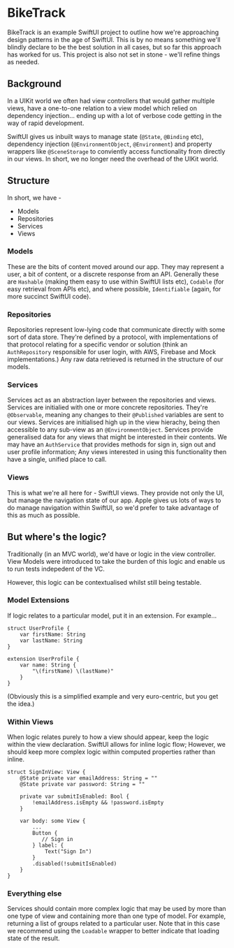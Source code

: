 #  BikeTrack

BikeTrack is an example SwiftUI project to outline how we're approaching design patterns in the age of SwiftUI.
This is by no means something we'll blindly declare to be the best solution in all cases, but so far this approach has worked for us. This project is also not set in stone - we'll refine things as needed.

## Background
In a UIKit world we often had view controllers that would gather multiple views, have a one-to-one relation to a view model which relied on dependency injection... ending up with a lot of verbose code getting in the way of rapid development.

SwiftUI gives us inbuilt ways to manage state (`@State`, `@Binding` etc), dependency injection (`@EnvironmentObject`, `@Environment`) and property wrappers like `@SceneStorage` to conviently access functionality from directly in our views. In short, we no longer need the overhead of the UIKit world.

## Structure
In short, we have -
* Models
* Repositories
* Services
* Views

### Models
These are the bits of content moved around our app. They may represent a user, a bit of content, or a discrete response from an API. Generally these are `Hashable` (making them easy to use within SwiftUI lists etc), `Codable` (for easy retrieval from APIs etc), and where possible, `Identifiable` (again, for more succinct SwiftUI code).

### Repositories
Repositories represent low-lying code that communicate directly with some sort of data store. They're defined by a protocol, with implementations of that protocol relating for a specific vendor or solution (think an `AuthRepository` responsible for user login, with AWS, Firebase and Mock implementations.) Any raw data retrieved is returned in the structure of our models.

### Services 
Services act as an abstraction layer between the repositories and views. Services are initialied with one or more concrete repositories. They're `@Observable`, meaning any changes to their `@Published` variables are sent to our views. Services are initialised high up in the view hierachy, being then accessible to any sub-view as an `@EnvironmentObject`. Services provide generalised data for any views that might be interested in their contents. We may have an `AuthService` that provides methods for sign in, sign out and user profile information; Any views interested in using this functionality then have a single, unified place to call.

### Views
This is what we're all here for - SwiftUI views. They provide not only the UI, but manage the navigation state of our app. Apple gives us lots of ways to do manage navigation within SwiftUI, so we'd prefer to take advantage of this as much as possible.

## But where's the logic?
Traditionally (in an MVC world), we'd have or logic in the view controller. View Models were introduced to take the burden of this logic and enable us to run tests indepedent of the VC.

However, this logic can be contextualised whilst still being testable.

### Model Extensions
If logic relates to a particular model, put it in an extension. For example...
```
struct UserProfile {
    var firstName: String
    var lastName: String
}

extension UserProfile {
    var name: String {
        "\(firstName) \(lastName)"
    }
}
```
(Obviously this is a simplified example and very euro-centric, but you get the idea.)

### Within Views
When logic relates purely to how a view should appear, keep the logic within the view declaration.
SwiftUI allows for inline logic flow; However, we should keep more complex logic within computed properties rather than inline.
```
struct SignInView: View {
    @State private var emailAddress: String = ""
    @State private var password: String = ""
    
    private var submitIsEnabled: Bool {
        !emailAddress.isEmpty && !password.isEmpty
    }
    
    var body: some View {
        ...
        Button {
           // Sign in
        } label: {
            Text("Sign In")
        }
        .disabled(!submitIsEnabled)
    }
}
```

### Everything else
Services should contain more complex logic that may be used by more than one type of view and containing more than one type of model. For example, returning a list of groups related to a particular user. Note that in this case we recommend using the `Loadable` wrapper to better indicate that loading state of the result.




